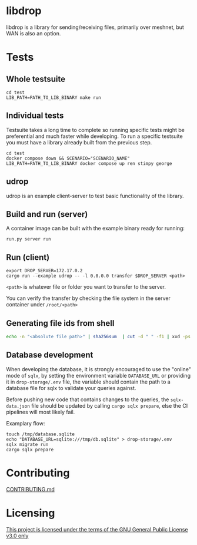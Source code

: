 # libdrop
libdrop is a library for sending/receiving files, primarily over meshnet, but
WAN is also an option.

# Tests
## Whole testsuite
```
cd test
LIB_PATH=PATH_TO_LIB_BINARY make run
```

## Individual tests
Testsuite takes a long time to complete so running specific tests might be preferential and much faster while developing. To run a specific testsuite you must have a library already built from the previous step.
```
cd test
docker compose down && SCENARIO="SCENARIO_NAME" LIB_PATH=PATH_TO_LIB_BINARY docker compose up ren stimpy george
```

## udrop

udrop is an example client-server to test basic functionality of the library.

## Build and run (server)
A container image can be built with the example binary ready for running:
```
run.py server run
```

## Run (client)
```
export DROP_SERVER=172.17.0.2
cargo run --example udrop -- -l 0.0.0.0 transfer $DROP_SERVER <path>
```

`<path>` is whatever file or folder you want to transfer to the server.

You can verify the transfer by checking the file system in the server container under `/root/<path>`

## Generating file ids from shell
```bash
echo -n "<absolute file path>" | sha256sum  | cut -d " " -f1 | xxd -ps -r | basenc --base64url | tr -d '='
```
## Database development
When developing the database, it is strongly encouraged to use the "online" mode of `sqlx`, by setting the environment variable `DATABASE_URL` or providing it in `drop-storage/.env` file, the variable should contain the path to a database file for sqlx to validate your queries against.

Before pushing new code that contains changes to the queries, the `sqlx-data.json` file should be updated by calling `cargo sqlx prepare`, else the CI pipelines will most likely fail.

Examplary flow:
```
touch /tmp/database.sqlite
echo "DATABASE_URL=sqlite:///tmp/db.sqlite" > drop-storage/.env
sqlx migrate run
cargo sqlx prepare
```

# Contributing
[CONTRIBUTING.md](CONTRIBUTING.md)

# Licensing
[This project is licensed under the terms of the GNU General Public License v3.0 only](LICENSE)